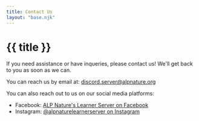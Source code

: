 ```yaml
---
title: Contact Us
layout: "base.njk"
---
```


# {{ title }}

If you need assistance or have inqueries, please contact us! We'll get back to you as soon as we can.

You can reach us by email at: [discord.server@alpnature.org](mailto:discord.server@alpnature.org)

You can also reach out to us on our social media platforms:
- Facebook: [ALP Nature's Learner Server on Facebook](https://www.facebook.com/profile.php?id=100092617920631)
- Instagram: [@alpnaturelearnerserver on Instagram](https://www.instagram.com/alpnaturelearnerserver/)

